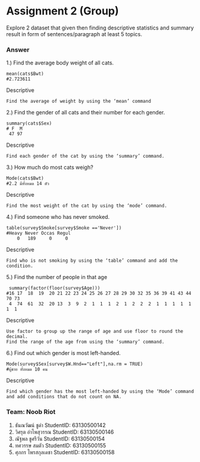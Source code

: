 # Assignment 2 (Group)
Explore 2 dataset that given then finding descriptive statistics and summary result in form of sentences/paragraph at least 5 topics.

### Answer

1.) Find the average body weight of all cats.
```{R}
mean(cats$Bwt)  
#2.723611
```
Descriptive
```{R}
Find the average of weight by using the ‘mean’ command
```

2.) Find the gender of all cats and their number for each gender.
```{R}
summary(cats$Sex) 
# F  M 
 47 97
```
Descriptive
```{R}
Find each gender of the cat by using the ‘summary’ command.
```

3.)  How much do most cats weigh?
```{R}
Mode(cats$Bwt)
#2.2 มีทั้งหมด 14 ตัว
```
Descriptive
```{R}
Find the most weight of the cat by using the ‘mode’ command.
```

4.) Find someone who has never smoked.
```{R}
table(survey$Smoke[survey$Smoke =='Never'])
#Heavy Never Occas Regul 
    0   189     0     0 
```
Descriptive
```{R}
Find who is not smoking by using the ‘table’ command and add the condition.
```

5.) Find the number of people in that age
```{R}
 summary(factor(floor(survey$Age)))
#16 17  18  19  20 21 22 23 24 25 26 27 28 29 30 32 35 36 39 41 43 44 70 73 
 4  74  61  32  20 13  3  9  2  1  1  1  2  1  2  2  2  1  1  1  1  1  1  1 
```
Descriptive
```{R}
Use factor to group up the range of age and use floor to round the decimal.
Find the range of the age from using the ‘summary’ command.
```

6.) Find out which gender is most left-handed.
```{R}
Mode(survey$Sex[survey$W.Hnd=="Left"],na.rm = TRUE)
#ผู้ชาย ทั้งหมด 10 คน
```
Descriptive
```{R}
Find which gender has the most left-handed by using the ‘Mode’ command and add conditions that do not count on NA.
```

### Team: Noob Riot

1. ธันณวัฒน์ ชูดำ     StudentID: 63130500142
2. วิศรุต อำไพสุวรรณ     StudentID: 63130500146
3. ณัฐพล ชูศรีวัน     StudentID: 63130500154
4. ทศวรรษ สมตัว     StudentID: 63130500155
5. ศุภกร ไพรสกุลเดชา     StudentID: 63130500158
